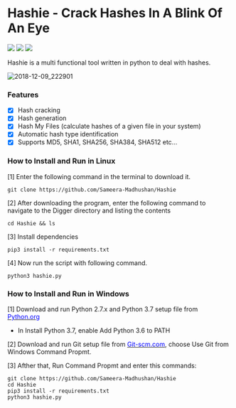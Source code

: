 # Hashie - Crack Hashes In A Blink Of An Eye 
<img src="https://img.shields.io/aur/license/yaourt.svg"> <img src="https://img.shields.io/badge/python-3.x-brightgreen.svg"> <img src="https://img.shields.io/badge/release-v1.0-red.svg"> 

Hashie is a multi functional tool written in python to deal with hashes.

![2018-12-09_222901](https://user-images.githubusercontent.com/35377569/49700229-ec094f00-fc01-11e8-9b07-0b3625acb46f.jpg)

### Features
- [x] Hash cracking
- [x] Hash generation
- [x] Hash My Files (calculate hashes of a given file in your system)
- [x] Automatic hash type identification
- [x] Supports MD5, SHA1, SHA256, SHA384, SHA512 etc...

### How to Install and Run in Linux
[1] Enter the following command in the terminal to download it.

`git clone https://github.com/Sameera-Madhushan/Hashie`

[2] After downloading the program, enter the following command to navigate to the Digger directory and listing the contents

`cd Hashie && ls`

[3] Install dependencies 

`pip3 install -r requirements.txt`

[4] Now run the script with following command.

`python3 hashie.py`

### How to Install and Run in Windows
[1] Download and run Python 2.7.x and Python 3.7 setup file from <a href="https://python.org" target="_blank"><span style="color: blue">Python.org</span></a>
  - In Install Python 3.7, enable Add Python 3.6 to PATH
  
[2] Download and run Git setup file from <a href="https://git-scm.com/" target="_blank"><span style="color: blue">Git-scm.com</span></a>, choose Use Git from Windows Command Propmt.

[3] Afther that, Run Command Propmt and enter this commands:

```
git clone https://github.com/Sameera-Madhushan/Hashie
cd Hashie
pip3 install -r requirements.txt
python3 hashie.py
```
